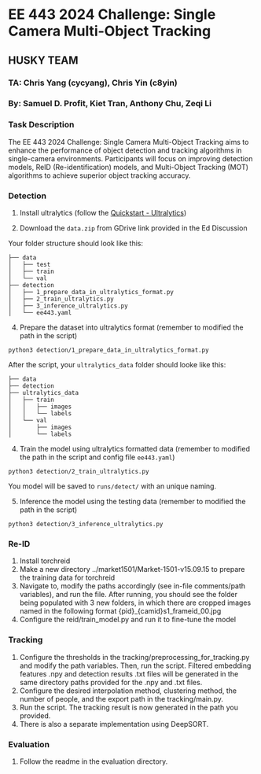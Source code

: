 # EE 443 2024 Challenge: Single Camera Multi-Object Tracking
## HUSKY TEAM

### TA: Chris Yang (cycyang), Chris Yin (c8yin)
### By: Samuel D. Profit, Kiet Tran, Anthony Chu, Zeqi Li

### Task Description
The EE 443 2024 Challenge: Single Camera Multi-Object Tracking aims to enhance the performance of object detection and tracking algorithms in single-camera environments. Participants will focus on improving detection models, ReID (Re-identification) models, and Multi-Object Tracking (MOT) algorithms to achieve superior object tracking accuracy.


### Detection

1. Install ultralytics (follow the [Quickstart - Ultralytics](https://docs.ultralytics.com/quickstart/#install-ultralytics))

2. Download the `data.zip` from GDrive link provided in the Ed Discussion

Your folder structure should look like this:
```
├── data
│   ├── test
│   ├── train
│   └── val
├── detection
│   ├── 1_prepare_data_in_ultralytics_format.py
│   ├── 2_train_ultralytics.py
│   ├── 3_inference_ultralytics.py
│   └── ee443.yaml
```

4. Prepare the dataset into ultralytics format (remember to modified the path in the script)
```
python3 detection/1_prepare_data_in_ultralytics_format.py
```
After the script, your `ultralytics_data` folder should looke like this:
```
├── data
├── detection
├── ultralytics_data
│   ├── train
│   │   ├── images
│   │   └── labels
│   └── val
│       ├── images
│       └── labels
```

4. Train the model using ultralytics formatted data (remember to modified the path in the script and config file `ee443.yaml`)
```
python3 detection/2_train_ultralytics.py
```
You model will be saved to `runs/detect/` with an unique naming.

5. Inference the model using the testing data (remember to modified the path in the script)
```
python3 detection/3_inference_ultralytics.py
```

### Re-ID

1. Install torchreid
2. Make a new directory ../market1501/Market-1501-v15.09.15 to prepare the training data for torchreid
3. Navigate to, modify the paths accordingly (see in-file comments/path variables), and run the file. After running, you should see the folder being populated with 3 new folders, in which there are cropped images named in the following format {pid}_{camid}s1_frameid_00.jpg
4. Configure the reid/train_model.py and run it to fine-tune the model
 
### Tracking

1. Configure the thresholds in the tracking/preprocessing_for_tracking.py and modify the path variables. Then, run the script. Filtered embedding features .npy and detection results .txt files will be generated in the same directory paths provided for the .npy and .txt files.
2. Configure the desired interpolation method, clustering method, the number of people, and the export path in the tracking/main.py. 
3. Run the script. The tracking result is now generated in the path you provided.
4. There is also a separate implementation using DeepSORT.

### Evaluation

1. Follow the readme in the evaluation directory.
